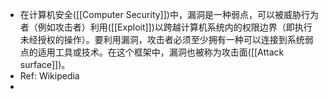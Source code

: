 - 在计算机安全([[Computer Security]])中，漏洞是一种弱点，可以被威胁行为者（例如攻击者）利用([[Exploit]])以跨越计算机系统内的权限边界（即执行未经授权的操作）。要利用漏洞，攻击者必须至少拥有一种可以连接到系统弱点的适用工具或技术。在这个框架中，漏洞也被称为攻击面([[Attack surface]])。
- Ref: Wikipedia
-